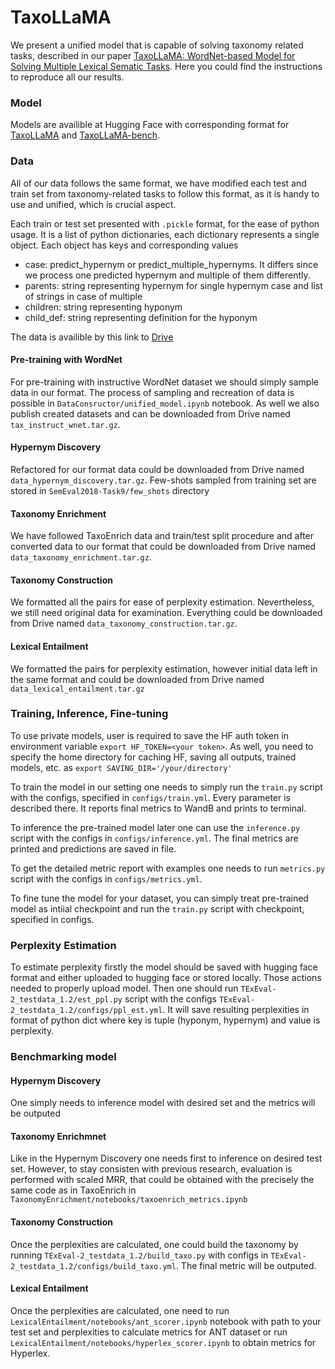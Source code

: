 # TaxoLLaMA

We present a unified model that is capable of solving taxonomy related tasks, described in our paper [TaxoLLaMA: WordNet-based Model for Solving Multiple Lexical Sematic Tasks](https://arxiv.org/abs/2403.09207). Here you could find the instructions to reproduce all our results.

### Model

Models are availible at Hugging Face with corresponding format for [TaxoLLaMA](https://huggingface.co/VityaVitalich/TaxoLLaMA) and [TaxoLLaMA-bench](https://huggingface.co/VityaVitalich/TaxoLLaMA-bench). 

### Data

All of our data follows the same format, we have modified each test and train set from taxonomy-related tasks to follow this format, as it is handy to use and unified, which is crucial aspect.

Each train or test set presented with ```.pickle``` format, for the ease of python usage. It is a list of python dictionaries, each dictionary represents a single object. Each object has keys and corresponding values
- case: predict_hypernym or predict_multiple_hypernyms. It differs since we process one predicted hypernym and multiple of them differently. 
- parents: string representing hypernym for single hypernym case and list of strings in case of multiple
- children: string representing hyponym
- child_def: string representing definition for the hyponym

The data is availible by this link to [Drive](https://drive.google.com/drive/folders/1nBCW9KlA77SDggn7MqZ3S4NOn4mAD36W?usp=sharing)
#### Pre-training with WordNet

For pre-training with instructive WordNet dataset we should simply sample data in our format. The process of sampling and recreation of data is possible in ```DataConsructor/unified_model.ipynb``` notebook. As well we also publish created datasets and can be downloaded from Drive named ```tax_instruct_wnet.tar.gz```.

#### Hypernym Discovery

Refactored for our format data could be downloaded from Drive named ```data_hypernym_discovery.tar.gz```. Few-shots sampled from training set are stored in ```SemEval2018-Task9/few_shots``` directory

#### Taxonomy Enrichment

We have followed TaxoEnrich data and train/test split procedure and after converted data to our format that could be downloaded from Drive named ```data_taxonomy_enrichment.tar.gz```.

#### Taxonomy Construction

We formatted all the pairs for ease of perplexity estimation. Nevertheless, we still need original data for examination. Everything could be downloaded from Drive named ```data_taxonomy_construction.tar.gz```.

#### Lexical Entailment

We formatted the pairs for perplexity estimation, however initial data left in the same format and could be downloaded from Drive named ```data_lexical_entailment.tar.gz```


### Training, Inference, Fine-tuning

To use private models, user is required to save the HF auth token in environment variable ```export HF_TOKEN=<your token>```. As well, you need to specify the home directory for caching HF, saving all outputs, trained models, etc. as ```export SAVING_DIR='/your/directory'```

To train the model in our setting one needs to simply run the ```train.py``` script with the configs, specified in ```configs/train.yml```. Every parameter is described there. It reports final metrics to WandB and prints to terminal.

To inference the pre-trained model later one can use the ```inference.py``` script with the configs in ```configs/inference.yml```. The final metrics are printed and predictions are saved in file.

To get the detailed metric report with examples one needs to run ```metrics.py``` script with the configs in ```configs/metrics.yml```. 

To fine tune the model for your dataset, you can simply treat pre-trained model as intiial checkpoint and run the ```train.py``` script with checkpoint, specified in configs.

### Perplexity Estimation

To estimate perplexity firstly the model should be saved with hugging face format and either uploaded to hugging face or stored locally. Those actions needed to properly upload model. 
Then one should run ```TExEval-2_testdata_1.2/est_ppl.py``` script with the configs ```TExEval-2_testdata_1.2/configs/ppl_est.yml```. It will save resulting perplexities in format of python dict where key is tuple (hyponym, hypernym) and value is perplexity. 

### Benchmarking model

#### Hypernym Discovery

One simply needs to inference model with desired set and the metrics will be outputed

#### Taxonomy Enrichmnet

Like in the Hypernym Discovery one needs first to inference on desired test set. However, to stay consisten with previous research, evaluation is performed with scaled MRR, that could be obtained with the precisely the same code as in TaxoEnrich in ```TaxonomyEnrichment/notebooks/taxoenrich_metrics.ipynb```

#### Taxonomy Construction

Once the perplexities are calculated, one could build the taxonomy by running ```TExEval-2_testdata_1.2/build_taxo.py``` with configs in ```TExEval-2_testdata_1.2/configs/build_taxo.yml```. The final metric will be outputed.

#### Lexical Entailment

Once the perplexities are calculated, one need to run ```LexicalEntailment/notebooks/ant_scorer.ipynb``` notebook with path to your test set and perplexities to calculate metrics for ANT dataset or run ```LexicalEntailment/notebooks/hyperlex_scorer.ipynb``` to obtain metrics for Hyperlex.

